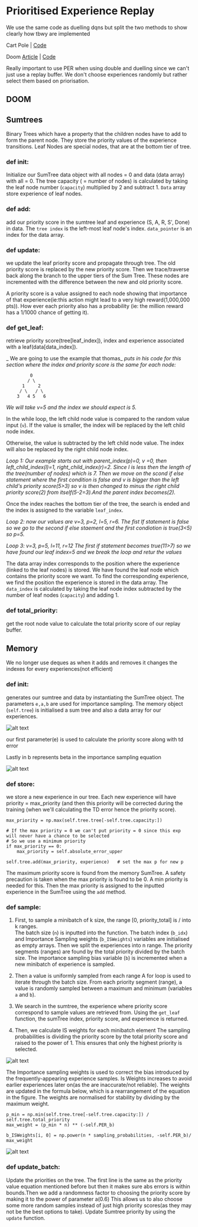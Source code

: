 # Prioritised Experience Replay

We use the same code as duelling dqns but split the two methods to show clearly  how tbwy are implemented

Cart Pole | [Code]()

Doom [Article](https://medium.freecodecamp.org/improvements-in-deep-q-learning-dueling-double-dqn-prioritized-experience-replay-and-fixed-58b130cc5682)
 | [Code](https://gist.github.com/simoninithomas/d6adc6edb0a7f37d6323a5e3d2ab72ec#file-dueling-deep-q-learning-with-doom-double-dqns-and-prioritized-experience-replay-ipynb)


Really important to use PER when using double and duelling since we can't just use a replay buffer. We don't choose experiences randomly but rather select them based on priorisation.

## DOOM

## Sumtrees
Binary Trees which have a property that the children nodes have to add to form the parent node. They store the priority values of the experience transitions. Leaf Nodes are special nodes, that are at the bottom tier of tree.

### def  init: 

 Initialize our SumTree data object with all nodes = 0 and data (data array) with all = 0. The tree capacity ( = number of nodes) is calculated by taking the leaf node number (`capacity`) multiplied by 2 and subtract 1. `Data` array store experience of leaf nodes.

### def  add: 

add our priority score in the sumtree leaf and experience (S, A, R, S', Done) in data. The `tree index` is the left-most leaf node's index. `data_pointer` is an index for the data array. 

 ### def  update: 
 we update the leaf priority score and propagate through tree. The old priority score is replaced by the new priority score. Then we trace/traverse back along the branch to the upper tiers of the Sum Tree. These nodes are incremented with the difference between the new and old priority score.
 
A priority score is a value assigned to each node showing that importance of that experience(ie:this action might lead to a very high reward(1,000,000 pts)). How ever each priority also has a probability (ie: the million reward has a 1/1000 chance of getting it).
 
 ### def  get_leaf: 

 retrieve priority score(tree[leaf_index]), index and experience associated with a leaf(data[data_index]). 

_ We are going to use the example that thomas_ _puts in his code for this section where the index and priority score is the same for each node:_

             0  
            / \
          1     2
         / \   / \
        3   4 5   6  
 
 _We will take v=5 and the index we should expect is 5._

 In the while loop, the left child node value is compared to the random value input (`v`). If the value is smaller, the index will be replaced by the left child node index.

 Otherwise, the value is subtracted by the left child node value. The index will also be replaced by the right child node index.

  _Loop 1: Our example starts out with parent_index(p)=0, v =0, then left_child_index(l)=1, right_child_index(r)=2. Since l is less then the length of the tree(number of nodes) which is 7. Then we move on the scond if else statement where the first condition is false and v is bigger than the left child's priority score(5>3) so v is then changed to minus the right child priority score(2) from itself(5-2=3).And the parent index becomes(2)._
 
  Once the index reaches the bottom tier of the tree, the search is ended and the index is assigned to the variable `leaf_index`.


  _Loop 2: now our values are v=3, p=2, l=5, r=6. The fist If statement is false so we go to the second if else staement and the first condiotion is true(3<5) so p=5._

_Loop 3: v=3, p=5, l=11, r=12 The first if statement becomes true(11>7) so we have found our leaf index=5 and we break the loop and retur the values_  

 The data array index corresponds to the position where the experience (linked to the leaf nodes) is stored. We have found the leaf node which contains the priority score we want. To find the corresponding experience, we find the position the experience is stored in the data array. The `data_index` is calculated by taking the leaf node index subtracted by the number of leaf nodes (`capacity`) and adding 1. 
 
 ### def  total_priority: 
 
 get the root node value to calculate the total priority score of our replay buffer. 



## Memory

We no longer use deques as when it adds and removes it changes the indexes for every experiences(not efficient)
 

### def  init: 

generates our sumtree and data by instantiating the SumTree object. The parameters `e,a,b` are used for importance sampling. The memory object (`self.tree`) is initialised a sum tree and also a data array for our experiences. 

![alt text](https://cdn-images-1.medium.com/max/1600/0*0qPwzal3qBIP0eFb)

our first parameter(e) is used to calculate the priority score along with td error


Lastly in b represents beta in the importance sampling equation

![alt text](https://cdn-images-1.medium.com/max/1400/0*Lf3KBrOdyBYcOVqB)


### def  store: 

we store a new experience in our tree. Each new experience will have priority = max_priority (and then this priority will be corrected during the training (when we'll calculating the TD error hence the priority score). 

```
max_priority = np.max(self.tree.tree[-self.tree.capacity:])
        
# If the max priority = 0 we can't put priority = 0 since this exp will never have a chance to be selected
# So we use a minimum priority
if max_priority == 0:
    max_priority = self.absolute_error_upper

self.tree.add(max_priority, experience)   # set the max p for new p
```
The maximum priority score is found from the memory SumTree. A safety precaution is taken when the max priority is found to be 0. A min priority is needed for this. Then the max priority is assigned to the inputted experience in the SumTree using the `add` method. 

### def  sample:

1. First, to sample a minibatch of k size, the range [0, priority_total] is / into k ranges.   
The batch size (`n`) is inputted into the function. The batch index (`b_idx`) and Importance Sampling weights (`b_ISWeights`)  variables are initialised as empty arrays. Then we split the experiences into n range. The priority segments (ranges) are found by the total priority divided by the batch size. The importance sampling bias variable (`b`) is incremented when a new minibatch of experience is sampled.

2. Then a value is uniformly sampled from each range
A for loop is used to iterate through the batch size. From each priority segment (range), a value is randomly sampled between a maximum and minimum (variables `a` and `b`). 

3. We search in the sumtree, the experience where priority score correspond to sample values are retrieved from.
Using the `get_leaf` function, the sumTree index, priority score, and experience is returned. 

4. Then, we calculate IS weights for each minibatch element
   The sampling probabilities is dividing the priority score by the total priority score and raised to the power of 1. This ensures that only the highest priority is selected. 

![alt text](https://cdn-images-1.medium.com/max/1400/0*iCkLY7L3R3mWEh_O)

The Importance sampling weights is used to correct the bias introduced by the frequently-appearing experience samples. Is Weights increases to avoid earlier experiences later on(as the are inaccurate/not reliable). The weights are updated in the formula below, which is a rearrangement of the equation in the figure. The weights are normalised for stability by dividing by the maximum weight.
```
p_min = np.min(self.tree.tree[-self.tree.capacity:]) / self.tree.total_priority
max_weight = (p_min * n) ** (-self.PER_b)

b_ISWeights[i, 0] = np.power(n * sampling_probabilities, -self.PER_b)/ max_weight
```
![alt text](https://cdn-images-1.medium.com/max/1400/0*Lf3KBrOdyBYcOVqB)

### def  update_batch: 

Update the priorities on the tree. The first line is the same as the priority value equation mentioned before but then it makes sure abs errors is within bounds.Then we add a randomness factor to choosing the priority score by making it to the power of parameter a(0.6) This allows us to also choose some more random samples instead of just high priority scores(as they may not be the best options to take). Update Sumtree priority by using the `update` function. 
